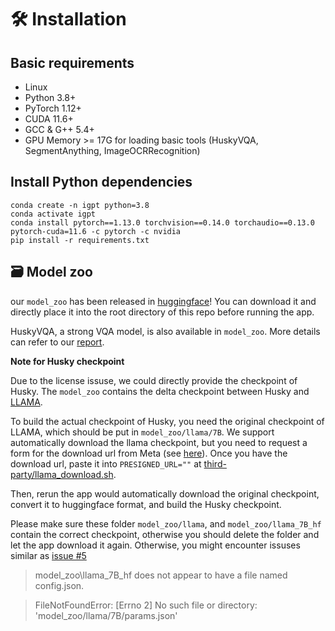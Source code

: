 # 🛠️ Installation

## Basic requirements

- Linux 
- Python 3.8+ 
- PyTorch 1.12+
- CUDA 11.6+ 
- GCC & G++ 5.4+
- GPU Memory >= 17G for loading basic tools (HuskyVQA, SegmentAnything, ImageOCRRecognition)


## Install Python dependencies

```shell
conda create -n igpt python=3.8
conda activate igpt
conda install pytorch==1.13.0 torchvision==0.14.0 torchaudio==0.13.0 pytorch-cuda=11.6 -c pytorch -c nvidia
pip install -r requirements.txt
```


## 🗃 Model zoo

our `model_zoo` has been released in [huggingface](https://huggingface.co/spaces/OpenGVLab/InternGPT/tree/main/model_zoo)! 
You can download it and directly place it into the root directory of this repo before running the app.

HuskyVQA, a strong VQA model, is also available in `model_zoo`. More details can refer to our [report](https://arxiv.org/pdf/2305.05662.pdf).

**Note for Husky checkpoint**

Due to the license issuse, we could directly provide the checkpoint of Husky. The `model_zoo` contains the delta checkpoint between Husky and [LLAMA](https://github.com/facebookresearch/llama). 

To build the actual checkpoint of Husky, you need the original checkpoint of LLAMA, which should be put in `model_zoo/llama/7B`. We support automatically download the llama checkpoint, but you need to request a form for the download url from Meta (see [here]((https://github.com/facebookresearch/llama))). Once you have the download url, paste it into `PRESIGNED_URL=""` at [third-party/llama_download.sh](third-party/llama_download.sh).

Then, rerun the app would automatically download the original checkpoint, convert it to huggingface format, and build the Husky checkpoint. 

Please make sure these folder `model_zoo/llama`, and  `model_zoo/llama_7B_hf` contain the correct checkpoint, otherwise you should delete the folder and let the app download it again.
Otherwise, you might encounter issuses similar as [issue #5](https://github.com/OpenGVLab/InternGPT/issues/5)
> model_zoo\llama_7B_hf does not appear to have a file named config.json. 

> FileNotFoundError: [Errno 2] No such file or directory: 'model_zoo/llama/7B/params.json'
